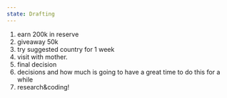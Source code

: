 ```yaml
---
state: Drafting
---
```

1. earn 200k in reserve
2. giveaway 50k
3. try suggested country for 1 week
4. visit with mother.
5. final decision
6. decisions and how much is going to have a great time to do this for a while 
7.  research&coding!